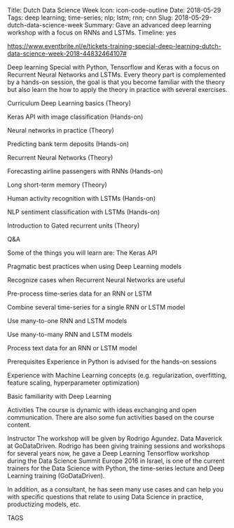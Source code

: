 Title: Dutch Data Science Week
Icon: icon-code-outline
Date: 2018-05-29
Tags: deep learning; time-series; nlp; lstm; rnn; cnn
Slug: 2018-05-29-dutch-data-science-week
Summary: Gave an advanced deep learning workshop with a focus on RNNs and LSTMs.
Timeline: yes


https://www.eventbrite.nl/e/tickets-training-special-deep-learning-dutch-data-science-week-2018-44832464107#


Deep learning Special with Python, Tensorflow and Keras with a focus on Recurrent Neural Networks and LSTMs.
Every theory part is complemented by a hands-on session, the goal is that you become familiar with the theory but also learn the how to apply the theory in practice with several exercises.


Curriculum
Deep Learning basics (Theory)

Keras API with image classification (Hands-on)

Neural networks in practice (Theory)

Predicting bank term deposits (Hands-on)

Recurrent Neural Networks (Theory)

Forecasting airline passengers with RNNs (Hands-on)

Long short-term memory (Theory)

Human activity recognition with LSTMs (Hands-on)

NLP sentiment classification with LSTMs (Hands-on)

Introduction to Gated recurrent units (Theory)

Q&A

Some of the things you will learn are:
The Keras API

Pragmatic best practices when using Deep Learning models

Recognize cases when Recurrent Neural Networks are useful

Pre-process time-series data for an RNN or LSTM

Combine several time-series for a single RNN or LSTM model

Use many-to-one RNN and LSTM models

Use many-to-many RNN and LSTM models

Process text data for an RNN or LSTM model

Prerequisites
Experience in Python is advised for the hands-on sessions

Experience with Machine Learning concepts (e.g. regularization, overfitting, feature scaling, hyperparameter optimization)

Basic familiarity with Deep Learning

Activities
The course is dynamic with ideas exchanging and open communication. There are also some fun activities based on the course content.

Instructor
The workshop will be given by Rodrigo Agundez. Data Maverick at GoDataDriven. Rodrigo has been giving training sessions and workshops for several years now, he gave a Deep Learning Tensorflow workshop during the Data Science Summit Europe 2016 in Israel, is one of the current trainers for the Data Science with Python, the time-series lecture and Deep Learning training (GoDataDriven).

In addition, as a consultant, he has seen many use cases and can help you with specific questions that relate to using Data Science in practice, productizing models, etc.

TAGS

